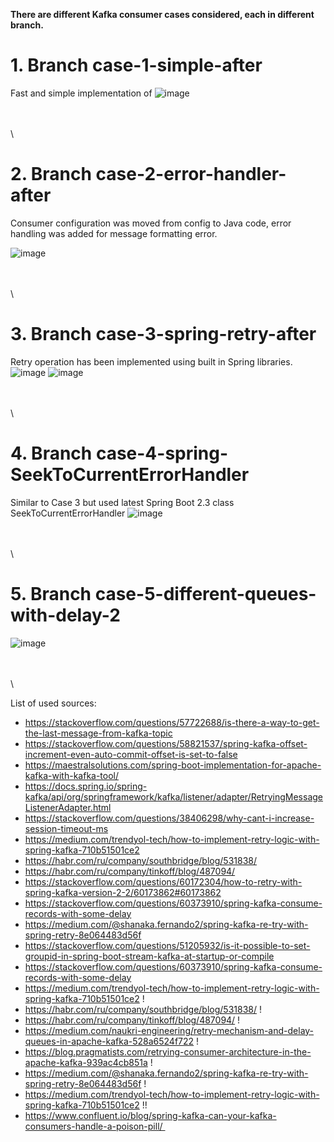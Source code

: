 
**There are different Kafka consumer cases considered, each in different branch.**

# 1. Branch **case-1-simple-after**
Fast and simple implementation of 
![image](https://user-images.githubusercontent.com/37443840/113258476-a68e5580-92d4-11eb-982f-f300aeae7196.png)

\
\
\



# 2. Branch **case-2-error-handler-after**
Consumer configuration was moved from config to Java code, error handling was added for message formatting error.

![image](https://user-images.githubusercontent.com/37443840/113259358-b490a600-92d5-11eb-8fb3-780510dabf7a.png)


\
\
\


# 3. Branch **case-3-spring-retry-after**

Retry operation has been implemented using built in Spring libraries.
![image](https://user-images.githubusercontent.com/37443840/113260846-6b415600-92d7-11eb-99a0-b43ebb3187eb.png)
![image](https://user-images.githubusercontent.com/37443840/113264631-dbea7180-92db-11eb-9d64-abd6d972736d.png)


\
\
\


# 4. Branch **case-4-spring-SeekToCurrentErrorHandler**

Similar to Case 3 but used latest Spring Boot 2.3 class SeekToCurrentErrorHandler
![image](https://user-images.githubusercontent.com/37443840/113264705-eefd4180-92db-11eb-9320-463a07ee6f9f.png)


\
\
\


# 5. Branch **case-5-different-queues-with-delay-2**

![image](https://user-images.githubusercontent.com/37443840/113265892-510a7680-92dd-11eb-8062-c4a4b2dae677.png)


\
\
\




List of used sources:

* https://stackoverflow.com/questions/57722688/is-there-a-way-to-get-the-last-message-from-kafka-topic
* https://stackoverflow.com/questions/58821537/spring-kafka-offset-increment-even-auto-commit-offset-is-set-to-false
* https://maestralsolutions.com/spring-boot-implementation-for-apache-kafka-with-kafka-tool/
* https://docs.spring.io/spring-kafka/api/org/springframework/kafka/listener/adapter/RetryingMessageListenerAdapter.html
* https://stackoverflow.com/questions/38406298/why-cant-i-increase-session-timeout-ms
* https://medium.com/trendyol-tech/how-to-implement-retry-logic-with-spring-kafka-710b51501ce2
* https://habr.com/ru/company/southbridge/blog/531838/
* https://habr.com/ru/company/tinkoff/blog/487094/
* https://stackoverflow.com/questions/60172304/how-to-retry-with-spring-kafka-version-2-2/60173862#60173862
* https://stackoverflow.com/questions/60373910/spring-kafka-consume-records-with-some-delay
* https://medium.com/@shanaka.fernando2/spring-kafka-re-try-with-spring-retry-8e064483d56f
* https://stackoverflow.com/questions/51205932/is-it-possible-to-set-groupid-in-spring-boot-stream-kafka-at-startup-or-compile
* https://stackoverflow.com/questions/60373910/spring-kafka-consume-records-with-some-delay
* https://medium.com/trendyol-tech/how-to-implement-retry-logic-with-spring-kafka-710b51501ce2 !
* https://habr.com/ru/company/southbridge/blog/531838/ !
* https://habr.com/ru/company/tinkoff/blog/487094/ !
* https://medium.com/naukri-engineering/retry-mechanism-and-delay-queues-in-apache-kafka-528a6524f722 !
* https://blog.pragmatists.com/retrying-consumer-architecture-in-the-apache-kafka-939ac4cb851a !
* https://medium.com/@shanaka.fernando2/spring-kafka-re-try-with-spring-retry-8e064483d56f !
* https://medium.com/trendyol-tech/how-to-implement-retry-logic-with-spring-kafka-710b51501ce2 !!
* https://www.confluent.io/blog/spring-kafka-can-your-kafka-consumers-handle-a-poison-pill/ 
